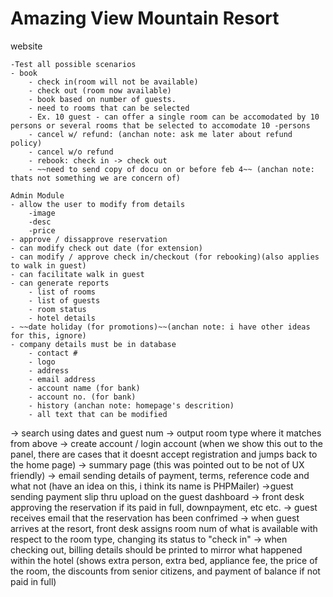 # Amazing View Mountain Resort
website

    -Test all possible scenarios
    - book 
        - check in(room will not be available)
        - check out (room now available)
        - book based on number of guests.
        - need to rooms that can be selected
        - Ex. 10 guest - can offer a single room can be accomodated by 10 persons or several rooms that be selected to accomodate 10 -persons
        - cancel w/ refund: (anchan note: ask me later about refund policy)
        - cancel w/o refund
        - rebook: check in -> check out
        - ~~need to send copy of docu on or before feb 4~~ (anchan note: thats not something we are concern of)
    
    Admin Module
    - allow the user to modify from details
        -image
        -desc
        -price
    - approve / dissapprove reservation
    - can modify check out date (for extension)
    - can modify / approve check in/checkout (for rebooking)(also applies to walk in guest)
    - can facilitate walk in guest
    - can generate reports
        - list of rooms
        - list of guests
        - room status
        - hotel details
    - ~~date holiday (for promotions)~~(anchan note: i have other ideas for this, ignore)
    - company details must be in database
        - contact #
        - logo
        - address
        - email address
        - account name (for bank)
        - account no. (for bank)
        - history (anchan note: homepage's descrition)
        - all text that can be modified

-> search using dates and guest num
-> output room type where it matches from above
-> create account / login account (when we show this out to the panel, there are cases that it doesnt accept registration and jumps back to the home page)
-> summary page (this was pointed out to be not of UX friendly)
-> email sending details of payment, terms, reference code and what not (have an idea on this, i think its name is PHPMailer)
->guest sending payment slip thru upload on the guest dashboard
-> front desk approving the reservation if its paid in full, downpayment, etc etc.
-> guest receives email that the reservation has been confrimed
-> when guest arrives at the resort, front desk assigns room num of what is available with respect to the room type, changing its status to "check in"
-> when checking out, billing details should be printed to mirror what happened within the hotel (shows extra person, extra bed, appliance fee, the price of the room, the discounts from senior citizens, and payment of balance if not paid in full)
